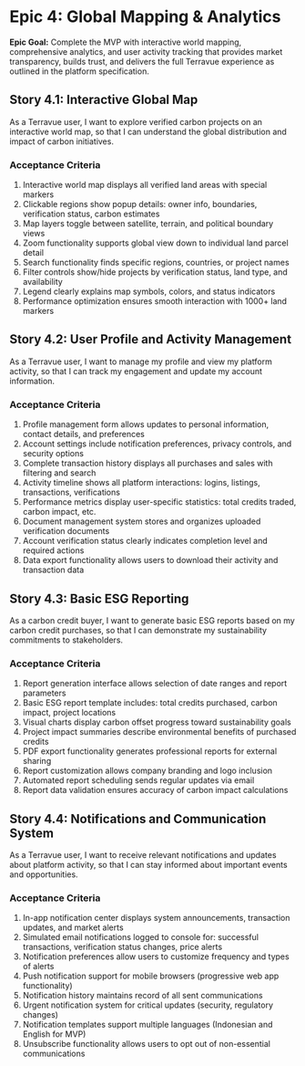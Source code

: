 # Epic 4: Global Mapping & Analytics

**Epic Goal:** Complete the MVP with interactive world mapping, comprehensive analytics, and user activity tracking that provides market transparency, builds trust, and delivers the full Terravue experience as outlined in the platform specification.

## Story 4.1: Interactive Global Map

As a Terravue user,
I want to explore verified carbon projects on an interactive world map,
so that I can understand the global distribution and impact of carbon initiatives.

### Acceptance Criteria
1. Interactive world map displays all verified land areas with special markers
2. Clickable regions show popup details: owner info, boundaries, verification status, carbon estimates
3. Map layers toggle between satellite, terrain, and political boundary views
4. Zoom functionality supports global view down to individual land parcel detail
5. Search functionality finds specific regions, countries, or project names
6. Filter controls show/hide projects by verification status, land type, and availability
7. Legend clearly explains map symbols, colors, and status indicators
8. Performance optimization ensures smooth interaction with 1000+ land markers

## Story 4.2: User Profile and Activity Management

As a Terravue user,
I want to manage my profile and view my platform activity,
so that I can track my engagement and update my account information.

### Acceptance Criteria
1. Profile management form allows updates to personal information, contact details, and preferences
2. Account settings include notification preferences, privacy controls, and security options
3. Complete transaction history displays all purchases and sales with filtering and search
4. Activity timeline shows all platform interactions: logins, listings, transactions, verifications
5. Performance metrics display user-specific statistics: total credits traded, carbon impact, etc.
6. Document management system stores and organizes uploaded verification documents
7. Account verification status clearly indicates completion level and required actions
8. Data export functionality allows users to download their activity and transaction data

## Story 4.3: Basic ESG Reporting

As a carbon credit buyer,
I want to generate basic ESG reports based on my carbon credit purchases,
so that I can demonstrate my sustainability commitments to stakeholders.

### Acceptance Criteria
1. Report generation interface allows selection of date ranges and report parameters
2. Basic ESG report template includes: total credits purchased, carbon impact, project locations
3. Visual charts display carbon offset progress toward sustainability goals
4. Project impact summaries describe environmental benefits of purchased credits
5. PDF export functionality generates professional reports for external sharing
6. Report customization allows company branding and logo inclusion
7. Automated report scheduling sends regular updates via email
8. Report data validation ensures accuracy of carbon impact calculations

## Story 4.4: Notifications and Communication System

As a Terravue user,
I want to receive relevant notifications and updates about platform activity,
so that I can stay informed about important events and opportunities.

### Acceptance Criteria
1. In-app notification center displays system announcements, transaction updates, and market alerts
2. Simulated email notifications logged to console for: successful transactions, verification status changes, price alerts
3. Notification preferences allow users to customize frequency and types of alerts
4. Push notification support for mobile browsers (progressive web app functionality)
5. Notification history maintains record of all sent communications
6. Urgent notification system for critical updates (security, regulatory changes)
7. Notification templates support multiple languages (Indonesian and English for MVP)
8. Unsubscribe functionality allows users to opt out of non-essential communications

